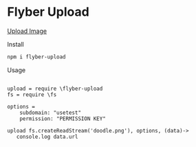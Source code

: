 # Flyber Upload 

[Upload Image](https://cdn.elegantthemes.com/blog/wp-content/uploads/2014/10/UploadLimit-Header.png)

Install

```Bash
npm i flyber-upload
```

Usage

```Livescript

upload = require \flyber-upload
fs = require \fs

options = 
    subdomain: "usetest"
    permission: "PERMISSION KEY"

upload fs.createReadStream('doodle.png'), options, (data)->
   console.log data.url
```